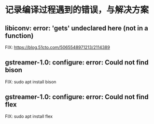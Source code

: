# 记录编译过程遇到的错误，与解决方案
## libiconv: error: 'gets' undeclared here (not in a function)
FIX: https://blog.51cto.com/5065548971213/2114389

## gstreamer-1.0: configure: error: Could not find bison
FIX: sudo apt install bison

## gstreamer-1.0: configure: error: Could not find flex
FIX: sudo apt install flex
